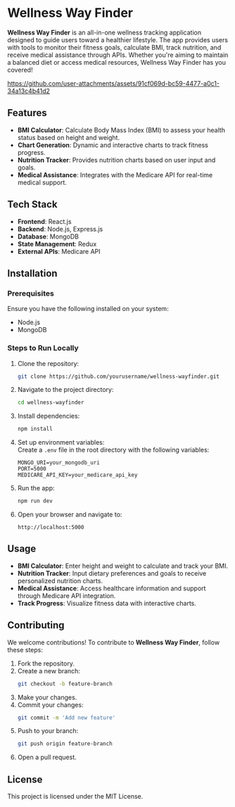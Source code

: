 
# Wellness Way Finder  

**Wellness Way Finder** is an all-in-one wellness tracking application designed to guide users toward a healthier lifestyle. The app provides users with tools to monitor their fitness goals, calculate BMI, track nutrition, and receive medical assistance through APIs. Whether you're aiming to maintain a balanced diet or access medical resources, Wellness Way Finder has you covered!  


https://github.com/user-attachments/assets/91cf069d-bc59-4477-a0c1-34a13c4b41d2



## Features  
- **BMI Calculator**: Calculate Body Mass Index (BMI) to assess your health status based on height and weight.  
- **Chart Generation**: Dynamic and interactive charts to track fitness progress.  
- **Nutrition Tracker**: Provides nutrition charts based on user input and goals.  
- **Medical Assistance**: Integrates with the Medicare API for real-time medical support.  

## Tech Stack  
- **Frontend**: React.js  
- **Backend**: Node.js, Express.js  
- **Database**: MongoDB  
- **State Management**: Redux  
- **External APIs**: Medicare API  

## Installation  

### Prerequisites  
Ensure you have the following installed on your system:  
- Node.js  
- MongoDB  

### Steps to Run Locally  
1. Clone the repository:  
   ```bash  
   git clone https://github.com/yourusername/wellness-wayfinder.git  
   ```  

2. Navigate to the project directory:  
   ```bash  
   cd wellness-wayfinder  
   ```  

3. Install dependencies:  
   ```bash  
   npm install  
   ```  

4. Set up environment variables:  
   Create a `.env` file in the root directory with the following variables:  
   ```env  
   MONGO_URI=your_mongodb_uri  
   PORT=5000  
   MEDICARE_API_KEY=your_medicare_api_key  
   ```  

5. Run the app:  
   ```bash  
   npm run dev  
   ```  

6. Open your browser and navigate to:  
   ```
   http://localhost:5000  
   ```  

## Usage  
- **BMI Calculator**: Enter height and weight to calculate and track your BMI.  
- **Nutrition Tracker**: Input dietary preferences and goals to receive personalized nutrition charts.  
- **Medical Assistance**: Access healthcare information and support through Medicare API integration.  
- **Track Progress**: Visualize fitness data with interactive charts.  

## Contributing  
We welcome contributions! To contribute to **Wellness Way Finder**, follow these steps:  
1. Fork the repository.  
2. Create a new branch:  
   ```bash  
   git checkout -b feature-branch  
   ```  
3. Make your changes.  
4. Commit your changes:  
   ```bash  
   git commit -m 'Add new feature'  
   ```  
5. Push to your branch:  
   ```bash  
   git push origin feature-branch  
   ```  
6. Open a pull request.  

## License  
This project is licensed under the MIT License.  

